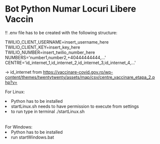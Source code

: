 # Bot Python Numar Locuri Libere Vaccin
!! .env file has to be created with the following structure:

TWILIO_CLIENT_USERNAME=insert_username_here<br>
TWILIO_CLIENT_KEY=insert_key_here<br>
TWILIO_NUMBER=insert_twilio_number_here<br>
NUMBERS='number1,number2,+40444444444,...'<br>
CENTRE='id_internet_1,id_internet_2,id_internet_3,id_internet_4,...'<br>

-> id_internet from https://vaccinare-covid.gov.ro/wp-content/themes/twentytwenty/assets/map/csv/centre_vaccinare_etapa_2.php?v=


For Linux:
<li>Python has to be installed</li>
<li>startLinux.sh needs to have permission to execute from settings</li>
<li>to run type in terminal ./startLinux.sh</li>
<br><br>
For Windows:
<li>Python has to be installed</li>
<li>run startWindows.bat</li>
